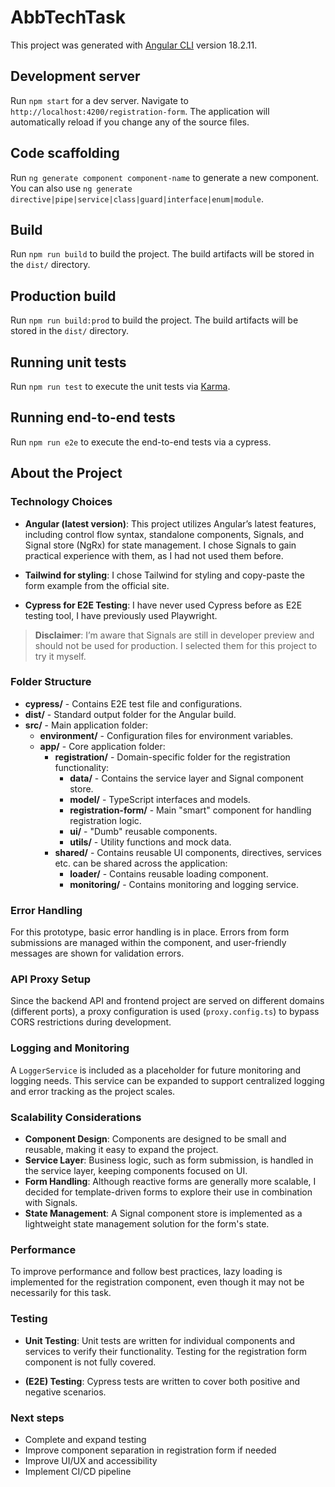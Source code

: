 # AbbTechTask

This project was generated with [Angular CLI](https://github.com/angular/angular-cli) version 18.2.11.

## Development server

Run `npm start` for a dev server. Navigate to `http://localhost:4200/registration-form`. The application will automatically reload if you change any of the source files.

## Code scaffolding

Run `ng generate component component-name` to generate a new component. You can also use `ng generate directive|pipe|service|class|guard|interface|enum|module`.

## Build

Run `npm run build` to build the project. The build artifacts will be stored in the `dist/` directory.

## Production build

Run `npm run build:prod` to build the project. The build artifacts will be stored in the `dist/` directory.

## Running unit tests

Run `npm run test` to execute the unit tests via [Karma](https://karma-runner.github.io).

## Running end-to-end tests

Run `npm run e2e` to execute the end-to-end tests via a cypress.

## About the Project

### Technology Choices

- **Angular (latest version)**: This project utilizes Angular’s latest features, 
including control flow syntax, standalone components, Signals, 
and Signal store (NgRx) for state management. 
I chose Signals to gain practical experience with them, 
as I had not used them before.

- **Tailwind for styling**: I chose Tailwind for styling and copy-paste the form example from the official site.

- **Cypress for E2E Testing**: I have never used Cypress before as E2E testing tool, I have previously used Playwright.

> **Disclaimer**: I’m aware that Signals are still in developer preview and should not be used for production. I selected them for this project to try it myself.

### Folder Structure

- **cypress/** - Contains E2E test file and configurations.
- **dist/** - Standard output folder for the Angular build.
- **src/** - Main application folder:
    - **environment/** - Configuration files for environment variables.
    - **app/** - Core application folder:
        - **registration/** - Domain-specific folder for the registration functionality:
            - **data/** - Contains the service layer and Signal component store.
            - **model/** - TypeScript interfaces and models.
            - **registration-form/** - Main "smart" component for handling registration logic.
            - **ui/** - "Dumb" reusable components.
            - **utils/** - Utility functions and mock data.
        - **shared/** -  Contains reusable UI components, directives, services etc. can be shared across the application:
            - **loader/** - Contains reusable loading component.
            - **monitoring/** - Contains monitoring and logging service.
          

### Error Handling

For this prototype, basic error handling is in place. Errors from form submissions are 
managed within the component, and user-friendly messages are shown for validation errors.

### API Proxy Setup

Since the backend API and frontend project are served on different domains (different ports), a proxy configuration is used (`proxy.config.ts`) to bypass CORS restrictions during development.

### Logging and Monitoring

A `LoggerService` is included as a placeholder for future monitoring and logging needs.
This service can be expanded to support centralized logging and
error tracking as the project scales.

### Scalability Considerations

- **Component Design**: Components are designed to be small and reusable, making it easy to expand the project.
- **Service Layer**: Business logic, such as form submission, is handled in the service layer, keeping components focused on UI.
- **Form Handling**: Although reactive forms are generally more scalable, I decided for template-driven forms to explore their use in combination with Signals.
- **State Management**: A Signal component store is implemented as a lightweight state management solution for the form's state.

### Performance

To improve performance and follow best practices, lazy loading is implemented for the registration component, 
even though it may not be necessarily for this task.

### Testing

- **Unit Testing**: Unit tests are written for individual components and services to verify their functionality. 
Testing for the registration form component is not fully covered.

- **(E2E) Testing**: Cypress tests are written to cover both positive and negative scenarios.

### Next steps

- Complete and expand testing
- Improve component separation in registration form if needed
- Improve UI/UX and accessibility
- Implement CI/CD pipeline
